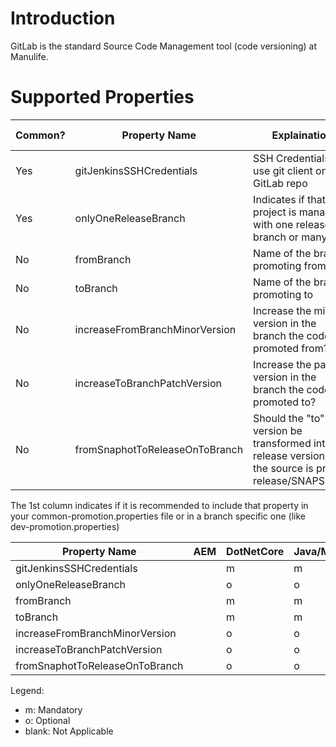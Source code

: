 # Introduction

GitLab is the standard Source Code Management tool (code versioning) at Manulife.

# Supported Properties

|Common?| Property Name | Explaination | Possible Values | Default Value | 
| ------------- | ------------ | --------------- | ------------- | ------------- |
| Yes | gitJenkinsSSHCredentials | SSH Credentials to use git client on GitLab repo |  |  |
| Yes | onlyOneReleaseBranch | Indicates if that project is managed with one release branch or many |  | false |
| No | fromBranch | Name of the branch promoting from |  |  |
| No | toBranch | Name of the branch promoting to |  |  |
| No | increaseFromBranchMinorVersion | Increase the minor version in the branch the code is promoted from? |  | false |
| No | increaseToBranchPatchVersion | Increase the patch version in the branch the code is promoted to? |  | false |
| No | fromSnaphotToReleaseOnToBranch | Should the "to" version be transformed into a release version if the source is pre-release/SNAPSHOT? |  | false |

The 1st column indicates if it is recommended to include that property in your common-promotion.properties file or in a branch specific one (like dev-promotion.properties)

| Property Name | AEM | DotNetCore | Java/Maven | NodeJS | Swift |
| ------------- | --- | ---------- | ---------- | ------ | ----- |
| gitJenkinsSSHCredentials       |   | m | m |   |   |
| onlyOneReleaseBranch           |   | o | o |   |   |
| fromBranch                     |   | m | m |   |   |
| toBranch                       |   | m | m |   |   |
| increaseFromBranchMinorVersion |   | o | o |   |   |
| increaseToBranchPatchVersion   |   | o | o |   |   |
| fromSnaphotToReleaseOnToBranch |   | o | o |   |   |


Legend:
 * m: Mandatory
 * o: Optional
 * blank: Not Applicable
